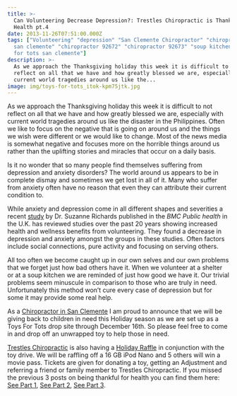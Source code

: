 ```yaml
---
title: >-
  Can Volunteering Decrease Depression?: Trestles Chiropractic is Thankful for
  Health pt.4
date: 2013-11-26T07:51:00.000Z
tags: ["Volunteering" "depression" "San Clemente Chiropractor" "chiropractor
  san clemente" "chiropractor 92672" "chiropractor 92673" "soup kitchen" "Toys
  for tots san clemente"]
description: >-
  As we approach the Thanksgiving holiday this week it is difficult to not
  reflect on all that we have and how greatly blessed we are, especially with
  current world tragedies around us like the...
image: img/toys-for-tots_itok-kpm75jtk.jpg
---
```

As we approach the Thanksgiving holiday this week it is difficult to not reflect on all that we have and how greatly blessed we are, especially with current world tragedies around us like the disaster in the Philippines. Often we like to focus on the negative that is going on around us and the things we wish were different or we would like to change. Most of the news media is somewhat negative and focuses more on the horrible things around us rather than the uplifting stories and miracles that occur on a daily basis.

Is it no wonder that so many people find themselves suffering from depression and anxiety disorders? The world around us appears to be in complete dismay and sometimes we get lost in all of it. Many who suffer from anxiety often have no reason that even they can attribute their current condition to.

While anxiety and depression come in all different shapes and severities a recent [study](http://www.everydayhealth.com/depression/how-volunteering-can-lessen-depression-and-extend-your-life.aspx "volunteering") by Dr. Suzanne Richards published in the *BMC Public health* in the U.K. has reviewed studies over the past 20 years showing increased health and wellness benefits from volunteering. They found a decrease in depression and anxiety amongst the groups in these studies. Often factors include social connections, pure activity and focusing on serving others.

All too often we become caught up in our own selves and our own problems that we forget just how bad others have it. When we volunteer at a shelter or at a soup kitchen we are reminded of just how good we have it. Our trivial problems seem minuscule in comparison to those who are truly in need. Unfortunately this method won’t cure every case of depression but for some it may provide some real help.

As a [](<>)[Chiropractor in San Clemente](../meet-doctors.html "Chiropractor in San Clemente") I am proud to announce that we will be giving back to children in need this Holiday season as we are set up as a Toys For Tots drop site through December 16th. So please feel free to come in and drop off an unwrapped toy to help those in need.

[](<>)[Trestles Chiropractic](../index.html "Trestles Chiropractic") is also having a[](<>) [Holiday Raffle](../raffle.html "Holiday Raffle") in conjunction with the toy drive. We will be raffling off a 16 GB iPod Nano and 5 others will win a movie pass. Tickets are given for donating a toy, getting an Adjustment and referring a friend or family member to Trestles Chiropractic. If you missed the previous 3 posts on being thankful for health you can find them here: [See Part 1](prescription-positivity-trestles-chiropractic-thankful-health-pt1.html "part 1"), [See Part 2](chiropractic-millitary-trestles-chiropractic-thankful-health-pt2.html "part 2"), [See Part 3](do-you-trust-internet-enough-pack-your-own-parachute-trestles-chiropractic-thankful-health-pt3.html "part 3").
